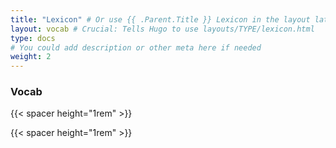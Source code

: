 ```yaml
---
title: "Lexicon" # Or use {{ .Parent.Title }} Lexicon in the layout later
layout: vocab # Crucial: Tells Hugo to use layouts/TYPE/lexicon.html
type: docs
# You could add description or other meta here if needed
weight: 2
---
```


<!-- Optional: Add a brief intro if you want -->

### Vocab

{{< spacer height="1rem" >}}

{{< spacer height="1rem" >}}


